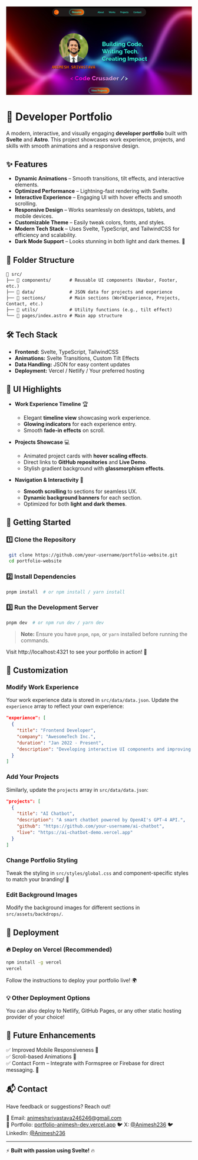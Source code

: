 ![imagep](image.png)

# 🚀 Developer Portfolio

A modern, interactive, and visually engaging **developer portfolio** built with **Svelte** and **Astro**. This project showcases work experience, projects, and skills with smooth animations and a responsive design.

## ✨ Features

- **Dynamic Animations** – Smooth transitions, tilt effects, and interactive elements.
- **Optimized Performance** – Lightning-fast rendering with Svelte.
- **Interactive Experience** – Engaging UI with hover effects and smooth scrolling.
- **Responsive Design** – Works seamlessly on desktops, tablets, and mobile devices.
- **Customizable Theme** – Easily tweak colors, fonts, and styles.
- **Modern Tech Stack** – Uses Svelte, TypeScript, and TailwindCSS for efficiency and scalability.
- **Dark Mode Support** – Looks stunning in both light and dark themes. 🌙

## 📂 Folder Structure

```
📁 src/
├── 📂 components/       # Reusable UI components (Navbar, Footer, etc.)
├── 📂 data/             # JSON data for projects and experience
├── 📂 sections/         # Main sections (WorkExperience, Projects, Contact, etc.)
├── 📂 utils/            # Utility functions (e.g., tilt effect)
└── 📜 pages/index.astro # Main app structure
```

## 🛠️ Tech Stack

- **Frontend:** Svelte, TypeScript, TailwindCSS
- **Animations:** Svelte Transitions, Custom Tilt Effects
- **Data Handling:** JSON for easy content updates
- **Deployment:** Vercel / Netlify / Your preferred hosting

## 🎨 UI Highlights

- **Work Experience Timeline** 🏆

  - Elegant **timeline view** showcasing work experience.
  - **Glowing indicators** for each experience entry.
  - Smooth **fade-in effects** on scroll.

- **Projects Showcase** 💻

  - Animated project cards with **hover scaling effects**.
  - Direct links to **GitHub repositories** and **Live Demo**.
  - Stylish gradient background with **glassmorphism effects**.

- **Navigation & Interactivity** 🧭
  - **Smooth scrolling** to sections for seamless UX.
  - **Dynamic background banners** for each section.
  - Optimized for both **light and dark themes**.

## 🚀 Getting Started

### 1️⃣ Clone the Repository

```sh
 git clone https://github.com/your-username/portfolio-website.git
 cd portfolio-website
```

### 2️⃣ Install Dependencies

```sh
pnpm install  # or npm install / yarn install
```

### 3️⃣ Run the Development Server

```sh
pnpm dev  # or npm run dev / yarn dev
```

> **Note:** Ensure you have `pnpm`, `npm`, or `yarn` installed before running the commands.

Visit http://localhost:4321 to see your portfolio in action! 🎉

## 🔧 Customization

### Modify Work Experience

Your work experience data is stored in `src/data/data.json`. Update the `experience` array to reflect your own experience:

```json
"experience": [
  {
    "title": "Frontend Developer",
    "company": "AwesomeTech Inc.",
    "duration": "Jan 2022 - Present",
    "description": "Developing interactive UI components and improving website performance."
  }
]
```

### Add Your Projects

Similarly, update the `projects` array in `src/data/data.json`:

```json
"projects": [
  {
    "title": "AI Chatbot",
    "description": "A smart chatbot powered by OpenAI's GPT-4 API.",
    "github": "https://github.com/your-username/ai-chatbot",
    "live": "https://ai-chatbot-demo.vercel.app"
  }
]
```

### Change Portfolio Styling

Tweak the styling in `src/styles/global.css` and component-specific styles to match your branding! 🎨

### Edit Background Images

Modify the background images for different sections in `src/assets/backdrops/`.

## 🚀 Deployment

### 🔥 Deploy on Vercel (Recommended)

```sh
npm install -g vercel
vercel
```

Follow the instructions to deploy your portfolio live! 🌍

### 💡 Other Deployment Options

You can also deploy to Netlify, GitHub Pages, or any other static hosting provider of your choice!

## 📌 Future Enhancements

✅ Improved Mobile Responsiveness 📱  
✅ Scroll-based Animations 🚀  
✅ Contact Form – Integrate with Formspree or Firebase for direct messaging. 📧

## 📬 Contact

Have feedback or suggestions? Reach out!

📧 Email: [animeshsrivastava246246@gmail.com](mailto:animeshsrivastava246246@gmail.com)  
🔗 Portfolio: [portfolio-animesh-dev.vercel.app](portfolio-animesh-dev.vercel.app)
🐦 X: [@Animesh236](https://x.com/Animesh246)
🐦 LinkedIn: [@Animesh236](https://linkedin.com/in/animesh246)

---

⚡ **Built with passion using Svelte!** 🔥
